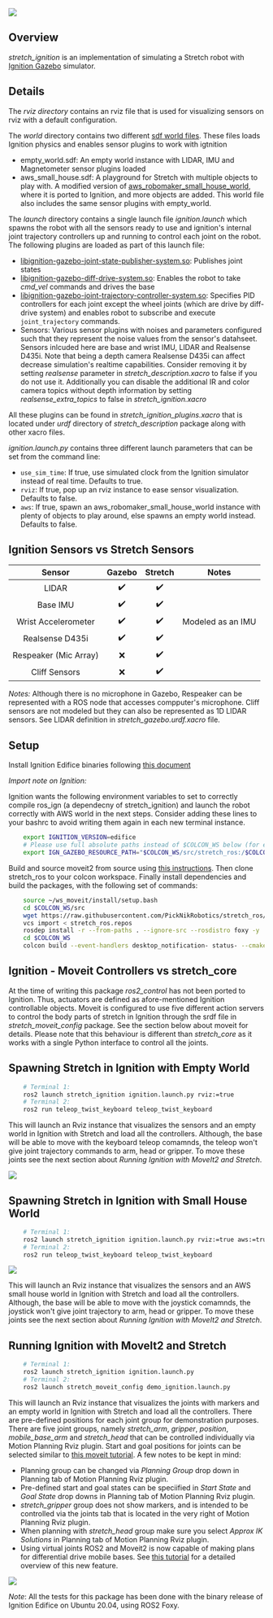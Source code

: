 ![](../images/banner.png)

## Overview

*stretch_ignition* is an implementation of simulating a Stretch robot with [Ignition Gazebo](https://ignitionrobotics.org/) simulator.

## Details

The *rviz directory* contains an rviz file that is used for visualizing sensors on rviz with a default configuration.

The *world* directory contains two different [sdf world files](http://sdformat.org/spec?ver=1.6&elem=world). These files loads Ignition physics and enables sensor plugins to work with igtnition

* empty_world.sdf: An empty world instance with LIDAR, IMU and Magnetometer sensor plugins loaded
* aws_small_house.sdf: A playground for Stretch with multiple objects to play with. A modified version of [aws_robomaker_small_house_world](https://github.com/aws-robotics/aws-robomaker-small-house-world), where it is ported to Ignition, and more objects are added. This world file also includes the same sensor plugins with empty_world.

The *launch* directory contains a single launch file *ignition.launch* which spawns the robot with all the sensors ready to use and ignition's internal joint trajectory controllers up and running to control each joint on the robot. The following plugins are loaded as part of this launch file:

* [libignition-gazebo-joint-state-publisher-system.so](https://ignitionrobotics.org/api/gazebo/5.0/classignition_1_1gazebo_1_1systems_1_1JointStatePublisher.html): Publishes joint states
* [libignition-gazebo-diff-drive-system.so](https://ignitionrobotics.org/api/gazebo/5.0/classignition_1_1gazebo_1_1systems_1_1DiffDrive.html): Enables the robot to take *cmd_vel* commands and drives the base
* [libignition-gazebo-joint-trajectory-controller-system.so](https://ignitionrobotics.org/api/gazebo/5.0/classignition_1_1gazebo_1_1systems_1_1JointTrajectoryController.html): Specifies PID controllers for each joint except the wheel joints (which are drive by diff-drive system) and enables robot to subscribe and execute `joint_trajectory` commands.
* Sensors: Various sensor plugins with noises and parameters configured such that they represent the noise values from the sensor's datahseet. Sensors inlcuded here are base and wrist IMU, LIDAR and Realsense D435i. Note that being a depth camera Realsense D435i can affect decrease simulation's realtime capabilities. Consider removing it by setting *realsense* parameter in *stretch_description.xacro* to false if you do not use it. Additionally you can disable the additional IR and color camera topics without depth information by setting *realsense_extra_topics* to false in *stretch_ignition.xacro*

All these plugins can be found in *stretch_ignition_plugins.xacro* that is located under *urdf* directory of *stretch_description* package along with other xacro files.

<!-- Launch file parameters here -->

*ignition.launch.py* contains three different launch parameters that can be set from the command line:

* `use_sim_time`: If true, use simulated clock from the Ignition simulator instead of real time. Defaults to true.
* `rviz`: If true, pop up an rviz instance to ease sensor visualization. Defaults to false.
* `aws`: If true, spawn an aws_robomaker_small_house_world instance with plenty of objects to play around, else spawns an empty world instead. Defaults to false.

## Ignition Sensors vs Stretch Sensors

|         Sensor        |       Gazebo       |       Stretch      |       Notes       |
|:---------------------:|:------------------:|:------------------:|:-----------------:|
|         LIDAR         | :heavy_check_mark: | :heavy_check_mark: |                   |
|        Base IMU       | :heavy_check_mark: | :heavy_check_mark: |                   |
|  Wrist Accelerometer  | :heavy_check_mark: | :heavy_check_mark: | Modeled as an IMU |
|    Realsense D435i    | :heavy_check_mark: | :heavy_check_mark: |                   |
| Respeaker (Mic Array) |         :x:        | :heavy_check_mark: |                   |
|     Cliff Sensors     |         :x:        | :heavy_check_mark: |                   |

*Notes:* Although there is no microphone in Gazebo, Respeaker can be represented with a ROS node that accesses compputer's microphone. Cliff sensors are not modeled but they can also be represented as 1D LIDAR sensors. See LIDAR definition in *stretch_gazebo.urdf.xacro* file.

## Setup

Install Ignition Edifice binaries following [this document](https://ignitionrobotics.org/docs/edifice/install_ubuntu)

*Import note on Ignition:*

Ignition wants the following environment variables to set to correctly compile ros_ign (a dependecny of stretch_ignition) and launch the robot correctly with AWS world in the next steps. Consider adding these lines to your bashrc to avoid writing them again in each new terminal instance.

```bash
    export IGNITION_VERSION=edifice
    # Please use full absolute paths instead of $COLCON_WS below (for eg: /root/ws_stretch/src/stretch_ros)
    export IGN_GAZEBO_RESOURCE_PATH="$COLCON_WS/src/stretch_ros:/$COLCON_WS/src/realsense-ros:/$COLCON_WS/src/aws-robomaker-small-house-world/models"
```

Build and source moveit2 from source using [this instructions](https://moveit.ros.org/install-moveit2/source/). Then clone stretch_ros to your colcon workspace. Finally install dependencies and build the packages, with the following set of commands:

```bash
    source ~/ws_moveit/install/setup.bash
    cd $COLCON_WS/src
    wget https://raw.githubusercontent.com/PickNikRobotics/stretch_ros/ros2/stretch_ros.repos
    vcs import < stretch_ros.repos
    rosdep install -r --from-paths . --ignore-src --rosdistro foxy -y
    cd $COLCON_WS
    colcon build --event-handlers desktop_notification- status- --cmake-args -DCMAKE_BUILD_TYPE=Release
```

## Ignition - Moveit Controllers vs stretch_core

At the time of writing this package *ros2_control* has not been ported to Ignition. Thus, actuators are defined as afore-mentioned Ignition controllable objects. Moveit is configured to use five different action servers to control the body parts of stretch in Ignition through the srdf file in *stretch_moveit_config* package. See the section below about moveit for details. Please note that this behaviour is different than *stretch_core* as it works with a single Python interface to control all the joints.

## Spawning Stretch in Ignition with Empty World

```bash
    # Terminal 1:
    ros2 launch stretch_ignition ignition.launch.py rviz:=true
    # Terminal 2:
    ros2 run teleop_twist_keyboard teleop_twist_keyboard
```

This will launch an Rviz instance that visualizes the sensors and an empty world in Ignition with Stretch and load all the controllers. Although, the base will be able to move with the keyboard teleop comamnds, the teleop won't give joint trajectory commands to arm, head or gripper. To move these joints see the next section about *Running Ignition with MoveIt2 and Stretch*.

![](../images/stretch_ignition_empty.png)

## Spawning Stretch in Ignition with Small House World

```bash
    # Terminal 1:
    ros2 launch stretch_ignition ignition.launch.py rviz:=true aws:=true
    # Terminal 2:
    ros2 run teleop_twist_keyboard teleop_twist_keyboard
```
![](../images/stretch_ignition_aws.png)

This will launch an Rviz instance that visualizes the sensors and an AWS small house world in Ignition with Stretch and load all the controllers. Although, the base will be able to move with the joystick comamnds, the joystick won't give joint trajectory to arm, head or gripper. To move these joints see the next section about *Running Ignition with MoveIt2 and Stretch*.

## Running Ignition with MoveIt2 and Stretch

```bash
    # Terminal 1:
    ros2 launch stretch_ignition ignition.launch.py
    # Terminal 2:
    ros2 launch stretch_moveit_config demo_ignition.launch.py
```

This will launch an Rviz instance that visualizes the joints with markers and an empty world in Ignition with Stretch and load all the controllers. There are pre-defined positions for each joint group for demonstration purposes. There are five joint groups, namely *stretch_arm*, *gripper*, *position*, *mobile_base_arm* and *stretch_head* that can be controlled individually via Motion Planning Rviz plugin. Start and goal positions for joints can be selected similar to [this moveit tutorial](https://ros-planning.github.io/moveit_tutorials/doc/quickstart_in_rviz/quickstart_in_rviz_tutorial.html#choosing-specific-start-goal-states). A few notes to be kept in mind:

* Planning group can be changed via *Planning Group* drop down in Planning tab of Motion Planning Rviz plugin.
* Pre-defined start and goal states can be speciified in *Start State* and *Goal State* drop downs in Planning tab of Motion Planning Rviz plugin.  
* *stretch_gripper* group does not show markers, and is intended to be controlled via the joints tab that is located in the very right of Motion Planning Rviz plugin.
* When planning with *stretch_head* group make sure you select *Approx IK Solutions* in Planning tab of Motion Planning Rviz plugin.
* Using virtual joints ROS2 and Moveit2 is now capable of making plans for differential drive mobile bases. See [this tutorial](http://moveit2_tutorials.picknik.ai/doc/mobile_base_arm/mobile_base_arm_tutorial.html) for a detailed overview of this new feature.

![](../images/stretch_ignition_moveit.gif)

*Note*: All the tests for this package has been done with the binary release of Ignition Edifice on Ubuntu 20.04, using ROS2 Foxy.
